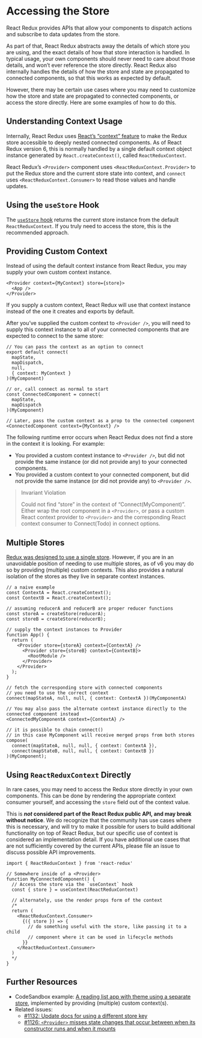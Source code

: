 # Accessing the Store

React Redux provides APIs that allow your components to dispatch actions and subscribe to data updates from the store.

As part of that, React Redux abstracts away the details of which store you are using, and the exact details of how that store interaction is handled. In typical usage, your own components should never need to care about those details, and won’t ever reference the store directly. React Redux also internally handles the details of how the store and state are propagated to connected components, so that this works as expected by default.

However, there may be certain use cases where you may need to customize how the store and state are propagated to connected components, or access the store directly. Here are some examples of how to do this.

## Understanding Context Usage

Internally, React Redux uses [React’s “context” feature](https://reactjs.org/docs/context.html) to make the Redux store accessible to deeply nested connected components. As of React Redux version 6, this is normally handled by a single default context object instance generated by `React.createContext()`, called `ReactReduxContext`.

React Redux’s `<Provider>` component uses `<ReactReduxContext.Provider>` to put the Redux store and the current store state into context, and `connect` uses `<ReactReduxContext.Consumer>` to read those values and handle updates.

## Using the `useStore` Hook

The [`useStore` hook](../api/hooks.md#useStore) returns the current store instance from the default `ReactReduxContext`. If you truly need to access the store, this is the recommended approach.

## Providing Custom Context

Instead of using the default context instance from React Redux, you may supply your own custom context instance.

    <Provider context={MyContext} store={store}>
      <App />
    </Provider>

If you supply a custom context, React Redux will use that context instance instead of the one it creates and exports by default.

After you’ve supplied the custom context to `<Provider />`, you will need to supply this context instance to all of your connected components that are expected to connect to the same store:

    // You can pass the context as an option to connect
    export default connect(
      mapState,
      mapDispatch,
      null,
      { context: MyContext }
    )(MyComponent)

    // or, call connect as normal to start
    const ConnectedComponent = connect(
      mapState,
      mapDispatch
    )(MyComponent)

    // Later, pass the custom context as a prop to the connected component
    <ConnectedComponent context={MyContext} />

The following runtime error occurs when React Redux does not find a store in the context it is looking. For example:

- You provided a custom context instance to `<Provider />`, but did not provide the same instance (or did not provide any) to your connected components.
- You provided a custom context to your connected component, but did not provide the same instance (or did not provide any) to `<Provider />`.

> Invariant Violation
>
> Could not find “store” in the context of “Connect(MyComponent)”. Either wrap the root component in a `<Provider>`, or pass a custom React context provider to `<Provider>` and the corresponding React context consumer to Connect(Todo) in connect options.

## Multiple Stores

[Redux was designed to use a single store](https://redux.js.org/api/store#a-note-for-flux-users). However, if you are in an unavoidable position of needing to use multiple stores, as of v6 you may do so by providing (multiple) custom contexts. This also provides a natural isolation of the stores as they live in separate context instances.

    // a naive example
    const ContextA = React.createContext();
    const ContextB = React.createContext();

    // assuming reducerA and reducerB are proper reducer functions
    const storeA = createStore(reducerA);
    const storeB = createStore(reducerB);

    // supply the context instances to Provider
    function App() {
      return (
        <Provider store={storeA} context={ContextA} />
          <Provider store={storeB} context={ContextB}>
            <RootModule />
          </Provider>
        </Provider>
      );
    }

    // fetch the corresponding store with connected components
    // you need to use the correct context
    connect(mapStateA, null, null, { context: ContextA })(MyComponentA)

    // You may also pass the alternate context instance directly to the connected component instead
    <ConnectedMyComponentA context={ContextA} />

    // it is possible to chain connect()
    // in this case MyComponent will receive merged props from both stores
    compose(
      connect(mapStateA, null, null, { context: ContextA }),
      connect(mapStateB, null, null, { context: ContextB })
    )(MyComponent);

## Using `ReactReduxContext` Directly

In rare cases, you may need to access the Redux store directly in your own components. This can be done by rendering the appropriate context consumer yourself, and accessing the `store` field out of the context value.

This is **_not_ considered part of the React Redux public API, and may break without notice**. We do recognize that the community has use cases where this is necessary, and will try to make it possible for users to build additional functionality on top of React Redux, but our specific use of context is considered an implementation detail. If you have additional use cases that are not sufficiently covered by the current APIs, please file an issue to discuss possible API improvements.

    import { ReactReduxContext } from 'react-redux'

    // Somewhere inside of a <Provider>
    function MyConnectedComponent() {
      // Access the store via the `useContext` hook
      const { store } = useContext(ReactReduxContext)

      // alternately, use the render props form of the context
      /*
      return (
        <ReactReduxContext.Consumer>
          {({ store }) => {
            // do something useful with the store, like passing it to a child
            // component where it can be used in lifecycle methods
          }}
        </ReactReduxContext.Consumer>
      )
      */
    }

## Further Resources

- CodeSandbox example: [A reading list app with theme using a separate store](https://codesandbox.io/s/92pm9n2kl4), implemented by providing (multiple) custom context(s).
- Related issues:
  - [\#1132: Update docs for using a different store key](https://github.com/reduxjs/react-redux/issues/1132)
  - [\#1126: `<Provider>` misses state changes that occur between when its constructor runs and when it mounts](https://github.com/reduxjs/react-redux/issues/1126)
